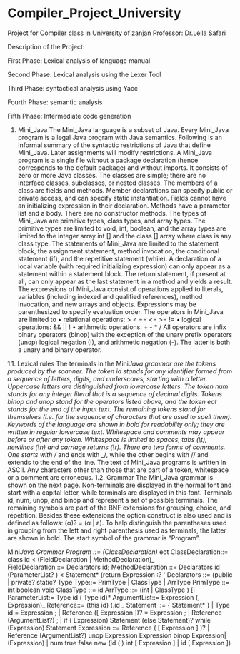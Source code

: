# Compiler_Project_University

Project for Compiler class in University of zanjan
Professor: Dr.Leila Safari

Description of the Project:

First Phase:
Lexical analysis of language manual

Second Phase:
Lexical analysis using the Lexer Tool

Third Phase:
syntactical analysis using Yacc

Fourth Phase:
semantic analysis

Fifth Phase:
Intermediate code generation

1. Mini_Java
   The Mini_Java language is a subset of Java. Every Mini_Java program is a legal Java program with Java semantics. Following is an informal summary of the syntactic restrictions of Java that define Mini_Java. Later assignments will modify restrictions.
   A Mini_Java program is a single file without a package declaration (hence corresponds to the default package) and without imports. It consists of zero or more Java classes. The classes are simple; there are no interface classes, subclasses, or nested classes.
   The members of a class are fields and methods. Member declarations can specify public or private access, and can specify static instantiation. Fields cannot have an initializing expression in their declaration. Methods have a parameter list and a body. There are no constructor methods.
   The types of Mini_Java are primitive types, class types, and array types. The primitive types are limited to void, int, boolean, and the array types are limited to the integer array int [] and the class [] array where class is any class type.
   The statements of Mini_Java are limited to the statement block, the assignment statement, method invocation, the conditional statement (if), and the repetitive statement (while).
   A declaration of a local variable (with required initializing expression) can only appear as a statement within a statement block.
   The return statement, if present at all, can only appear as the last statement in a method and yields a result.
   The expressions of Mini_Java consist of operations applied to literals, variables (including indexed and qualified references), method invocation, and new arrays and objects. Expressions may be parenthesized to specify evaluation order.
   The operators in Mini_Java are limited to
   • relational operations: > < == <= >= !=
   • logical operations: && || !
   • arithmetic operations: + - \* /
   All operators are infix binary operators (binop) with the exception of the unary prefix operators (unop) logical negation (!), and arithmetic negation (-). The latter is both a unary and binary operator.

1.1. Lexical rules
The terminals in the Mini*Java grammar are the tokens produced by the scanner. The token id stands for any identifier formed from a sequence of letters, digits, and underscores, starting with a letter. Uppercase letters are distinguished from lowercase letters. The token num stands for any integer literal that is a sequence of decimal digits. Tokens binop and unop stand for the operators listed above, and the token eot stands for the end of the input text. The remaining tokens stand for themselves (i.e. for the sequence of characters that are used to spell them). Keywords of the language are shown in bold for readability only; they are written in regular lowercase text.
Whitespace and comments may appear before or after any token. Whitespace is limited to spaces, tabs (\t), newlines (\n) and carriage returns (\r). There are two forms of comments. One starts with /* and ends with \_/, while the other begins with // and extends to the end of the line.
The text of Mini_Java programs is written in ASCII. Any characters other than those that are part of a token, whitespace or a comment are erroneous.
1.2. Grammar
The Mini_Java grammar is shown on the next page. Non-terminals are displayed in the normal font and start with a capital letter, while terminals are displayed in this font. Terminals id, num, unop, and binop and represent a set of possible terminals. The remaining symbols are part of the BNF extensions for grouping, choice, and repetition. Besides these extensions the option construct is also used and is defined as follows: (α)? = (α | ε). To help distinguish the parentheses used in grouping from the left and right parenthesis used as terminals, the latter are shown in bold. The start symbol of the grammar is “Program”.

Mini*Java Grammar
Program ::= (ClassDeclaration)* eot
ClassDeclaration::= class id < (FieldDeclaration | MethodDeclaration)_ \
FieldDeclaration ::= Declarators id;
MethodDeclaration ::= Declarators id (ParameterList? ) < Statement* (return Expression
:? '
Declarators ::= (public | private? static? Type Type::= PrimType | ClassType | ArrType PrimType ::= int boolean void
ClassType ::= id
ArrType ::= (int | ClassType ) [I
ParameterList:= Type id ( Type id)*
ArgumentList::= Expression (, Expression)_ Reference::= (this id) (.id \_
Statement ::= { Statement\* } | Type id = Expression ; | Reference ([ Expression ])? =
Expression ; | Reference (ArgumentList?) ; | if ( Expression) Statement (else Statement)?
while (Expression) Statement
Expression ::= Reference ( [ Expression ] )? | Reference (ArgumentList?) unop
Expression Expression binop Expression| (Expression) | num true false new (id ( )
int [ Expression ] | id [ Expression ])
